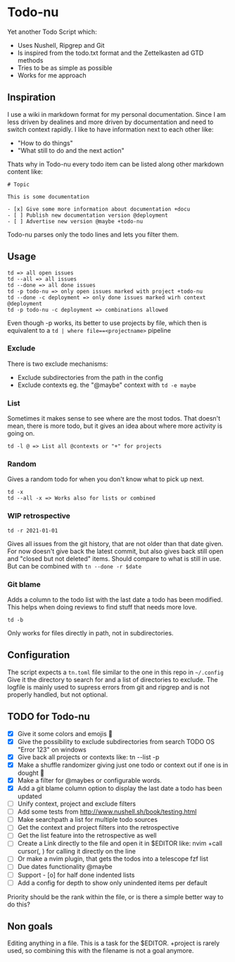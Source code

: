 # Todo-nu

Yet another Todo Script which:

- Uses Nushell, Ripgrep and Git
- Is inspired from the todo.txt format and the Zettelkasten ad GTD methods
- Tries to be as simple as possible
- Works for me approach

## Inspiration

I use a wiki in markdown format for my personal documentation.
Since I am less driven by dealines and more driven by documentation and need to switch context rapidly. I like to have information next to each other like:

- "How to do things"
- "What still to do and the next action"

Thats why in Todo-nu every todo item can be listed along other markdown content like:

```
# Topic

This is some documentation

- [x] Give some more information about documentation +docu
- [ ] Publish new documentation version @deployment
- [ ] Advertise new version @maybe +todo-nu

```
Todo-nu parses only the todo lines and lets you filter them.

## Usage

```
td => all open issues
td --all => all issues
td --done => all done issues
td -p todo-nu => only open issues marked with project +todo-nu
td --done -c deployment => only done issues marked wirh context @deployment
td -p todo-nu -c deployment => combinations allowed
```
Even though -p works, its better to use projects by file,
which then is equivalent to a `td | where file==<projectname>` pipeline

### Exclude

There is two exclude mechanisms:

- Exclude subdirectories from the path in the config
- Exclude contexts eg. the "@maybe" context with `td -e maybe`

### List

Sometimes it makes sense to see where are the most todos.
That doesn't mean, there is more todo, but it gives an idea about where more activity is going on.

```
td -l @ => List all @contexts or "+" for projects
```
### Random

Gives a random todo for when you don't know what to pick up next.

```
td -x 
td --all -x => Works also for lists or combined
```

### WIP retrospective

```
td -r 2021-01-01
```
Gives all issues from the git history,
that are not older than that date given.
For now doesn't give back the latest commit,
but also gives back still open and "closed but not deleted" items.
Should compare to what is still in use.
But can be combined with `tn --done -r $date`

### Git blame

Adds a column to the todo list with the last date a todo has been modified.
This helps when doing reviews to find stuff that needs more love.

```
td -b
```
Only works for files directly in path, not in subdirectories.

## Configuration

The script expects a `tn.toml` file similar to the one in this repo in `~/.config`
Give it the directory to search for and a list of directories to exclude.
The logfile is mainly used to supress errors from git and ripgrep and is not properly handled,
but not optional.

## TODO for Todo-nu

- [x] Give it some colors and emojis 🤡
- [x] Give the possibility to exclude subdirectories from search TODO OS "Error 123" on windows
- [x] Give back all projects or contexts like: tn --list -p
- [x] Make a shuffle randomizer giving just one todo or context out if one is in dought 
- [x] Make a filter for @maybes or configurable words.
- [x] Add a git blame column option to display the last date a todo has been updated
- [ ] Unify context, project and exclude filters
- [ ] Add some tests from http://www.nushell.sh/book/testing.html 
- [ ] Make searchpath a list for multiple todo sources
- [ ] Get the context and project filters into the retrospective
- [ ] Get the list feature into the retrospective as well
- [ ] Create a Link directly to the file and open it in $EDITOR
      like: nvim +call cursor(<LINE>, <COLUMN>) for calling it directly on the line
- [ ] Or make a nvim plugin, that gets the todos into a telescope fzf list
- [ ] Due dates functionality @maybe
- [ ] Support - [o] for half done indented lists
- [ ] Add a config for depth to show only unindented items per default

Priority should be the rank within the file,
or is there a simple better way to do this?

## Non goals

Editing anything in a file. This is a task for the $EDITOR.
+project is rarely used, so combining this with the filename is not a goal anymore.
